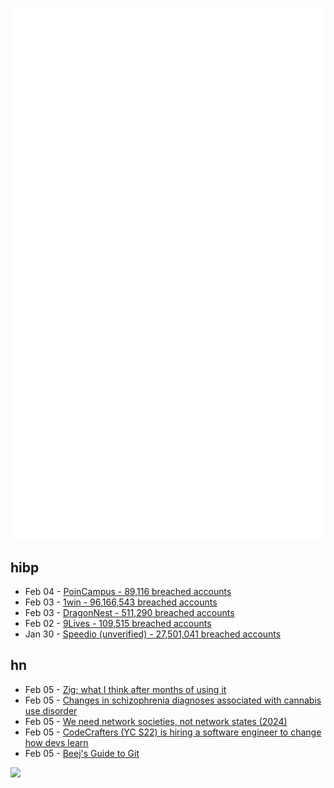 ![Metrics](https://raw.githubusercontent.com/phixion/phixion/master/metrics.svg)

## hibp

<!--
for https://github.com/phixion/phixion/blob/main/.github/workflows/feeds.yml
-->
<!--START_SECTION:haveibeenpwnd-->
- Feb 04 - [PoinCampus - 89,116 breached accounts](https://haveibeenpwned.com/PwnedWebsites#PoinCampus)
- Feb 03 - [1win - 96,166,543 breached accounts](https://haveibeenpwned.com/PwnedWebsites#1win)
- Feb 03 - [DragonNest - 511,290 breached accounts](https://haveibeenpwned.com/PwnedWebsites#DragonNest)
- Feb 02 - [9Lives - 109,515 breached accounts](https://haveibeenpwned.com/PwnedWebsites#9Lives)
- Jan 30 - [Speedio (unverified) - 27,501,041 breached accounts](https://haveibeenpwned.com/PwnedWebsites#Speedio)
<!--END_SECTION:haveibeenpwnd-->

## hn

<!--
for https://github.com/phixion/phixion/blob/main/.github/workflows/feeds.yml
-->
<!--START_SECTION:hn-->
- Feb 05 - [Zig; what I think after months of using it](https://strongly-typed-thoughts.net/blog/zig-2025)
- Feb 05 - [Changes in schizophrenia diagnoses associated with cannabis use disorder](https://jamanetwork.com/journals/jamanetworkopen/fullarticle/2829840)
- Feb 05 - [We need network societies, not network states (2024)](https://www.cip.org/blog/network-societies)
- Feb 05 - [CodeCrafters (YC S22) is hiring a software engineer to change how devs learn](https://www.ycombinator.com/companies/codecrafters/jobs/EL4Oqs1-software-engineer-growth-retention)
- Feb 05 - [Beej's Guide to Git](https://beej.us/guide/bggit/)
<!--END_SECTION:hn-->

<!--
for https://yhype.me
-->
![](https://hit.yhype.me/github/profile?user_id=13013670)
